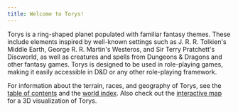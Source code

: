 ```yaml
---
title: Welcome to Torys!
---
```


Torys is a ring-shaped planet populated with familiar fantasy themes. These include elements inspired by well-known settings such as J. R. R. Tolkien's Middle Earth, George R. R. Martin's Westeros, and Sir Terry Pratchett's Discworld, as well as creatures and spells from Dungeons & Dragons and other fantasy games. Torys is designed to be used in role-playing games, making it easily accessible in D&D or any other role-playing framework.

For information about the terrain, races, and geography of Torys, see the [table of contents](contents.md) and the [world index](world-index.md). Also check out the [interactive map](https://arlowatts.com/torys-map/) for a 3D visualization of Torys.
